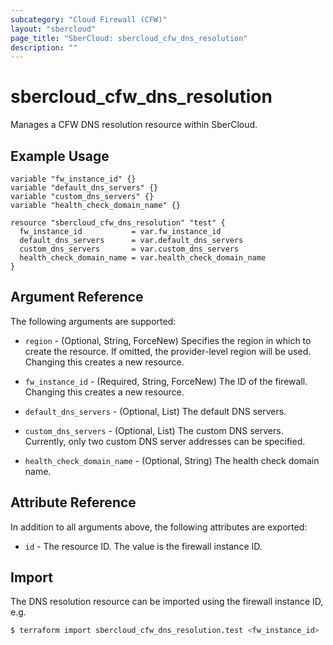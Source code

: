```yaml
---
subcategory: "Cloud Firewall (CFW)"
layout: "sbercloud"
page_title: "SberCloud: sbercloud_cfw_dns_resolution"
description: ""
---
```


# sbercloud_cfw_dns_resolution

Manages a CFW DNS resolution resource within SberCloud.

## Example Usage

```hcl
variable "fw_instance_id" {}
variable "default_dns_servers" {}
variable "custom_dns_servers" {}
variable "health_check_domain_name" {}

resource "sbercloud_cfw_dns_resolution" "test" {
  fw_instance_id           = var.fw_instance_id
  default_dns_servers      = var.default_dns_servers
  custom_dns_servers       = var.custom_dns_servers
  health_check_domain_name = var.health_check_domain_name
}
```

## Argument Reference

The following arguments are supported:

* `region` - (Optional, String, ForceNew) Specifies the region in which to create the resource.
  If omitted, the provider-level region will be used.
  Changing this creates a new resource.

* `fw_instance_id` - (Required, String, ForceNew) The ID of the firewall.
  Changing this creates a new resource.

* `default_dns_servers` - (Optional, List) The default DNS servers.

* `custom_dns_servers` - (Optional, List) The custom DNS servers.
  Currently, only two custom DNS server addresses can be specified.

* `health_check_domain_name` - (Optional, String) The health check domain name.

## Attribute Reference

In addition to all arguments above, the following attributes are exported:

* `id` - The resource ID. The value is the firewall instance ID.

## Import

The DNS resolution resource can be imported using the firewall instance ID, e.g.

```bash
$ terraform import sbercloud_cfw_dns_resolution.test <fw_instance_id>
```
